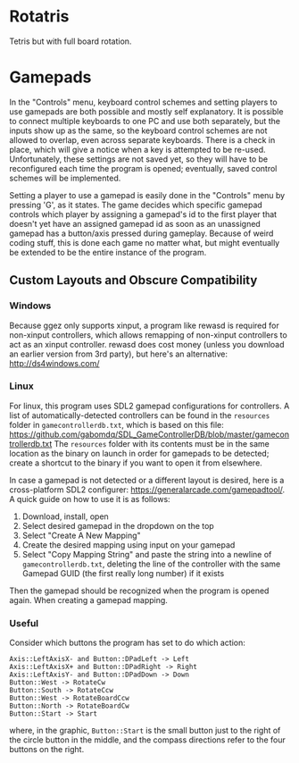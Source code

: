 # Rotatris
Tetris but with full board rotation.

# Gamepads
In the "Controls" menu, keyboard control schemes and setting players to use gamepads are both possible and mostly self explanatory.
It is possible to connect multiple keyboards to one PC and use both separately, but the inputs show up as the same, so the keyboard control schemes are not allowed to overlap, even across separate keyboards.
There is a check in place, which will give a notice when a key is attempted to be re-used.
Unfortunately, these settings are not saved yet, so they will have to be reconfigured each time the program is opened; eventually, saved control schemes will be implemented.

Setting a player to use a gamepad is easily done in the "Controls" menu by pressing 'G', as it states.
The game decides which specific gamepad controls which player by assigning a gamepad's id to the first player that doesn't yet have an assigned gamepad id as soon as an unassigned gamepad has a button/axis pressed during gameplay.
Because of weird coding stuff, this is done each game no matter what, but might eventually be extended to be the entire instance of the program.

## Custom Layouts and Obscure Compatibility
### Windows
Because ggez only supports xinput, a program like rewasd is required for non-xinput controllers, which allows remapping of non-xinput controllers to act as an xinput controller.
rewasd does cost money (unless you download an earlier version from 3rd party), but here's an alternative: http://ds4windows.com/

### Linux
For linux, this program uses SDL2 gamepad configurations for controllers.
A list of automatically-detected controllers can be found in the `resources` folder in `gamecontrollerdb.txt`, which is based on this file: https://github.com/gabomdq/SDL_GameControllerDB/blob/master/gamecontrollerdb.txt
The `resources` folder with its contents must be in the same location as the binary on launch in order for gamepads to be detected; create a shortcut to the binary if you want to open it from elsewhere.

In case a gamepad is not detected or a different layout is desired, here is a cross-platform SDL2 configurer: https://generalarcade.com/gamepadtool/. A quick guide on how to use it is as follows:
1. Download, install, open
2. Select desired gamepad in the dropdown on the top
3. Select "Create A New Mapping"
4. Create the desired mapping using input on your gamepad
5. Select "Copy Mapping String" and paste the string into a newline of `gamecontrollerdb.txt`, deleting the line of the controller with the same Gamepad GUID (the first really long number) if it exists

Then the gamepad should be recognized when the program is opened again. When creating a gamepad mapping.

### Useful
Consider which buttons the program has set to do which action:
```
Axis::LeftAxisX- and Button::DPadLeft -> Left
Axis::LeftAxisX+ and Button::DPadRight -> Right
Axis::LeftAxisY- and Button::DPadDown -> Down
Button::West -> RotateCw
Button::South -> RotateCcw
Button::West -> RotateBoardCcw
Button::North -> RotateBoardCw
Button::Start -> Start
```
where, in the graphic, `Button::Start` is the small button just to the right of the circle button in the middle, and the compass directions refer to the four buttons on the right.
